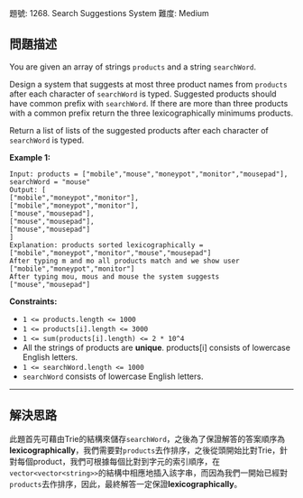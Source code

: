 題號: 1268. Search Suggestions System
難度: Medium

## 問題描述

You are given an array of strings `products` and a string `searchWord`.

Design a system that suggests at most three product names from `products` after each character of `searchWord` is typed. Suggested products should have common prefix with `searchWord`. If there are more than three products with a common prefix return the three lexicographically minimums products.

Return a list of lists of the suggested products after each character of `searchWord` is typed.
 

**Example 1:**
```
Input: products = ["mobile","mouse","moneypot","monitor","mousepad"], searchWord = "mouse"
Output: [
["mobile","moneypot","monitor"],
["mobile","moneypot","monitor"],
["mouse","mousepad"],
["mouse","mousepad"],
["mouse","mousepad"]
]
Explanation: products sorted lexicographically = ["mobile","moneypot","monitor","mouse","mousepad"]
After typing m and mo all products match and we show user ["mobile","moneypot","monitor"]
After typing mou, mous and mouse the system suggests ["mouse","mousepad"]
```


**Constraints:**

- `1 <= products.length <= 1000`
- `1 <= products[i].length <= 3000`
- `1 <= sum(products[i].length) <= 2 * 10^4`
- All the strings of products are **unique**.
products[i] consists of lowercase English letters.
- `1 <= searchWord.length <= 1000`
- `searchWord` consists of lowercase English letters.

---
## 解決思路

此題首先可藉由Trie的結構來儲存`searchWord`，之後為了保證解答的答案順序為**lexicographically**，我們需要對`products`去作排序，之後從頭開始比對Trie，針對每個product，我們可根據每個比對到字元的索引順序，在`vector<vector<string>>`的結構中相應地插入該字串，而因為我們一開始已經對`products`去作排序，因此，最終解答一定保證**lexicographically**。